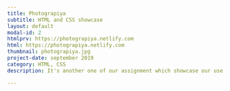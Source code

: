 ```yaml
---
title: Photograpiya
subtitle: HTML and CSS showcase
layout: default
modal-id: 2
htmlprv: https://photograpiya.netlify.com
html: https://photograpiya.netlify.com
thumbnail: photograpiya.jpg
project-date: september 2019
category: HTML, CSS
description: It's another one of our assignment which showcase our use of flexbox, grids and media queries.

---
```

